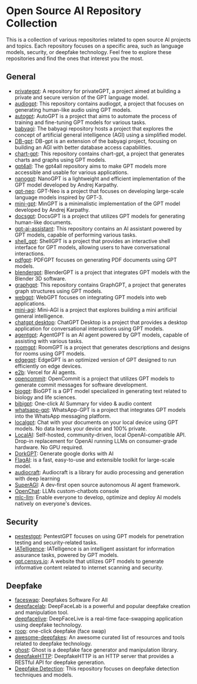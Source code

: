 # Open Source AI Repository Collection

This is a collection of various repositories related to open source AI projects and topics. Each repository focuses on a specific area, such as language models, security, or deepfake technology. Feel free to explore these repositories and find the ones that interest you the most.

## General

- [privategpt](https://github.com/imartinez/privateGPT): A repository for privateGPT, a project aimed at building a private and secure version of the GPT language model.
- [audiogpt](https://github.com/AIGC-Audio/AudioGPT): This repository contains audiogpt, a project that focuses on generating human-like audio using GPT models.
- [autogpt](https://github.com/Significant-Gravitas/Auto-GPT): AutoGPT is a project that aims to automate the process of training and fine-tuning GPT models for various tasks.
- [babyagi](https://github.com/yoheinakajima/babyagi): The babyagi repository hosts a project that explores the concept of artificial general intelligence (AGI) using a simplified model.
- [DB-gpt](https://github.com/yoheinakajima/babyagi): DB-gpt is an extension of the babyagi project, focusing on building an AGI with better database access capabilities.
- [chart-gpt](https://github.com/whoiskatrin/chart-gpt): This repository contains chart-gpt, a project that generates charts and graphs using GPT models.
- [gpt4all](https://github.com/nomic-ai/gpt4all): The gpt4all repository aims to make GPT models more accessible and usable for various applications.
- [nanogpt](https://github.com/karpathy/nanoGPT): NanoGPT is a lightweight and efficient implementation of the GPT model developed by Andrej Karpathy.
- [gpt-neo](https://github.com/EleutherAI/gpt-neo): GPT-Neo is a project that focuses on developing large-scale language models inspired by GPT-3.
- [mini-gpt](https://github.com/karpathy/minGPT): MinGPT is a minimalistic implementation of the GPT model developed by Andrej Karpathy.
- [docsgpt](https://github.com/arc53/DocsGPT): DocsGPT is a project that utilizes GPT models for generating human-like documents.
- [gpt-ai-assistant](https://github.com/memochou1993/gpt-ai-assistant): This repository contains an AI assistant powered by GPT models, capable of performing various tasks.
- [shell_gpt](https://github.com/TheR1D/shell_gpt): ShellGPT is a project that provides an interactive shell interface for GPT models, allowing users to have conversational interactions.
- [pdfgpt](https://github.com/bhaskatripathi/pdfGPT): PDFGPT focuses on generating PDF documents using GPT models.
- [blendergpt](https://github.com/gd3kr/BlenderGPT): BlenderGPT is a project that integrates GPT models with the Blender 3D software.
- [graphgpt](https://github.com/varunshenoy/GraphGPT): This repository contains GraphGPT, a project that generates graph structures using GPT models.
- [webgpt](https://github.com/0hq/WebGPT): WebGPT focuses on integrating GPT models into web applications.
- [mini-agi](https://github.com/muellerberndt/mini-agi): Mini-AGI is a project that explores building a mini artificial general intelligence.
- [chatgpt desktop](https://github.com/lencx/ChatGPT): ChatGPT Desktop is a project that provides a desktop application for conversational interactions using GPT models.
- [agentgpt](https://github.com/reworkd/AgentGPT): AgentGPT is an AI agent powered by GPT models, capable of assisting with various tasks.
- [roomgpt](https://github.com/Nutlope/roomGPT): RoomGPT is a project that generates descriptions and designs for rooms using GPT models.
- [edgegpt](https://github.com/acheong08/EdgeGPT): EdgeGPT is an optimized version of GPT designed to run efficiently on edge devices.
- [e2b](https://github.com/e2b-dev/e2b): Vercel for AI agents.
- [opencommit](https://github.com/di-sukharev/opencommit): OpenCommit is a project that utilizes GPT models to generate commit messages for software development.
- [biogpt](https://github.com/microsoft/BioGPT): BioGPT is a GPT model specialized in generating text related to biology and life sciences.
- [bibigpt](https://github.com/JimmyLv/BibiGPT): One-click AI Summary for video & audio content
- [whatsapp-gpt](https://github.com/danielgross/whatsapp-gpt): WhatsApp-GPT is a project that integrates GPT models into the WhatsApp messaging platform.
- [localgpt](https://github.com/PromtEngineer/localGPT): Chat with your documents on your local device using GPT models. No data leaves your device and 100% private.
- [LocalAI](https://github.com/go-skynet/LocalAI): Self-hosted, community-driven, local OpenAI-compatible API. Drop-in replacement for OpenAI running LLMs on consumer-grade hardware. No GPU required.
- [DorkGPT](https://dorkgpt.com/): Generate google dorks with AI
- [FlagAI](https://github.com/FlagAI-Open/FlagAI): is a fast, easy-to-use and extensible toolkit for large-scale model.
- [audiocraft](https://github.com/facebookresearch/audiocraft): Audiocraft is a library for audio processing and generation with deep learning
- [SuperAGI](https://github.com/TransformerOptimus/SuperAGI): A dev-first open source autonomous AI agent framework.
- [OpenChat](https://github.com/openchatai/OpenChat): LLMs custom-chatbots console
- [mlc-llm](https://github.com/mlc-ai/mlc-llm): Enable everyone to develop, optimize and deploy AI models natively on everyone's devices.


## Security

- [pestestgpt](https://github.com/GreyDGL/PentestGPT): PentestGPT focuses on using GPT models for penetration testing and security-related tasks.
- [IATelligence](https://github.com/fr0gger/IATelligence): IATelligence is an intelligent assistant for information assurance tasks, powered by GPT models.
- [gpt.censys.io](https://gpt.censys.io): A website that utilizes GPT models to generate informative content related to internet scanning and security.

## Deepfake

- [faceswap](https://github.com/deepfakes/faceswap): Deepfakes Software For All
- [deepfacelab](https://github.com/iperov/DeepFaceLab): DeepFaceLab is a powerful and popular deepfake creation and manipulation tool.
- [deepfacelive](https://github.com/iperov/DeepFaceLive): DeepFaceLive is a real-time face-swapping application using deepfake technology.
- [roop](https://github.com/s0md3v/roop): one-click deepfake (face swap)
- [awesome-deepfakes](https://github.com/aerophile/awesome-deepfakes): An awesome curated list of resources and tools related to deepfake technology.
- [ghost](https://github.com/ai-forever/ghost): Ghost is a deepfake face generator and manipulation library.
- [deepfakeHTTP](https://github.com/xnbox/DeepfakeHTTP): DeepfakeHTTP is an HTTP server that provides a RESTful API for deepfake generation.
- [Deepfake Detection](https://github.com/dessa-oss/DeepFake-Detection): This repository focuses on deepfake detection techniques and models.
